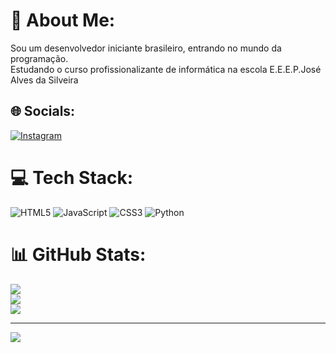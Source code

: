 # 💫 About Me:
Sou um desenvolvedor iniciante brasileiro, entrando no mundo da programação.<br>Estudando o curso profissionalizante de informática na escola E.E.E.P.José Alves da Silveira


## 🌐 Socials:
[![Instagram](https://img.shields.io/badge/Instagram-%23E4405F.svg?logo=Instagram&logoColor=white)](https://instagram.com/huallisontavares) 

# 💻 Tech Stack:
![HTML5](https://img.shields.io/badge/html5-%23E34F26.svg?style=for-the-badge&logo=html5&logoColor=white) ![JavaScript](https://img.shields.io/badge/javascript-%23323330.svg?style=for-the-badge&logo=javascript&logoColor=%23F7DF1E) ![CSS3](https://img.shields.io/badge/css3-%231572B6.svg?style=for-the-badge&logo=css3&logoColor=white) ![Python](https://img.shields.io/badge/python-3670A0?style=for-the-badge&logo=python&logoColor=ffdd54)
# 📊 GitHub Stats:
![](https://github-readme-stats.vercel.app/api?username=huallison&theme=dark&hide_border=false&include_all_commits=false&count_private=false)<br/>
![](https://github-readme-streak-stats.herokuapp.com/?user=huallison&theme=dark&hide_border=false)<br/>
![](https://github-readme-stats.vercel.app/api/top-langs/?username=huallison&theme=dark&hide_border=false&include_all_commits=false&count_private=false&layout=compact)

---
[![](https://visitcount.itsvg.in/api?id=huallison&icon=2&color=6)](https://visitcount.itsvg.in)

<!-- Proudly created with GPRM ( https://gprm.itsvg.in ) -->
